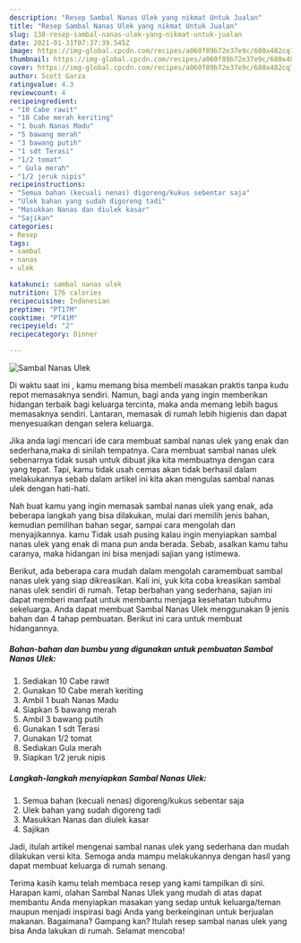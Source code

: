 ```yaml
---
description: "Resep Sambal Nanas Ulek yang nikmat Untuk Jualan"
title: "Resep Sambal Nanas Ulek yang nikmat Untuk Jualan"
slug: 138-resep-sambal-nanas-ulek-yang-nikmat-untuk-jualan
date: 2021-01-31T07:37:39.545Z
image: https://img-global.cpcdn.com/recipes/a060f89b72e37e9c/680x482cq70/sambal-nanas-ulek-foto-resep-utama.jpg
thumbnail: https://img-global.cpcdn.com/recipes/a060f89b72e37e9c/680x482cq70/sambal-nanas-ulek-foto-resep-utama.jpg
cover: https://img-global.cpcdn.com/recipes/a060f89b72e37e9c/680x482cq70/sambal-nanas-ulek-foto-resep-utama.jpg
author: Scott Garza
ratingvalue: 4.3
reviewcount: 4
recipeingredient:
- "10 Cabe rawit"
- "10 Cabe merah keriting"
- "1 buah Nanas Madu"
- "5 bawang merah"
- "3 bawang putih"
- "1 sdt Terasi"
- "1/2 tomat"
- " Gula merah"
- "1/2 jeruk nipis"
recipeinstructions:
- "Semua bahan (kecuali nenas) digoreng/kukus sebentar saja"
- "Ulek bahan yang sudah digoreng tadi"
- "Masukkan Nanas dan diulek kasar"
- "Sajikan"
categories:
- Resep
tags:
- sambal
- nanas
- ulek

katakunci: sambal nanas ulek 
nutrition: 176 calories
recipecuisine: Indonesian
preptime: "PT17M"
cooktime: "PT41M"
recipeyield: "2"
recipecategory: Dinner

---
```



![Sambal Nanas Ulek](https://img-global.cpcdn.com/recipes/a060f89b72e37e9c/680x482cq70/sambal-nanas-ulek-foto-resep-utama.jpg)

Di waktu  saat ini , kamu memang bisa membeli masakan praktis tanpa kudu repot memasaknya sendiri. Namun, bagi anda yang ingin memberikan hidangan terbaik bagi keluarga tercinta, maka anda memang lebih bagus memasaknya sendiri. Lantaran, memasak di rumah lebih higienis dan dapat menyesuaikan dengan selera keluarga.

Jika anda lagi mencari ide cara membuat sambal nanas ulek yang enak dan sederhana,maka di sinilah tempatnya. Cara membuat sambal nanas ulek  sebenarnya tidak susah untuk dibuat jika kita membuatnya dengan cara yang tepat. Tapi, kamu tidak usah cemas akan tidak berhasil dalam melakukannya 
sebab dalam artikel ini kita akan mengulas sambal nanas ulek dengan hati-hati.  



Nah buat kamu yang ingin memasak sambal nanas ulek yang enak, ada beberapa langkah yang bisa dilakukan, mulai dari memilih jenis bahan, kemudian pemilihan bahan segar, sampai cara mengolah dan menyajikannya. kamu Tidak usah pusing kalau ingin menyiapkan sambal nanas ulek yang enak di mana pun anda berada. Sebab, asalkan kamu  tahu caranya, maka hidangan ini bisa menjadi sajian yang istimewa.

Berikut, ada beberapa cara mudah dalam mengolah caramembuat sambal nanas ulek yang siap dikreasikan. Kali ini, yuk kita coba kreasikan sambal nanas ulek sendiri di rumah. Tetap berbahan yang sederhana, sajian ini dapat memberi manfaat untuk membantu menjaga kesehatan tubuhmu sekeluarga. Anda dapat membuat Sambal Nanas Ulek menggunakan 9 jenis bahan dan 4 tahap pembuatan. Berikut ini cara untuk membuat hidangannya.

<!--inarticleads1-->

##### Bahan-bahan dan bumbu yang digunakan untuk pembuatan Sambal Nanas Ulek:

1. Sediakan 10 Cabe rawit
1. Gunakan 10 Cabe merah keriting
1. Ambil 1 buah Nanas Madu
1. Siapkan 5 bawang merah
1. Ambil 3 bawang putih
1. Gunakan 1 sdt Terasi
1. Gunakan 1/2 tomat
1. Sediakan  Gula merah
1. Siapkan 1/2 jeruk nipis




<!--inarticleads2-->

##### Langkah-langkah menyiapkan Sambal Nanas Ulek:

1. Semua bahan (kecuali nenas) digoreng/kukus sebentar saja
1. Ulek bahan yang sudah digoreng tadi
1. Masukkan Nanas dan diulek kasar
1. Sajikan




Jadi, itulah artikel mengenai  sambal nanas ulek  yang sederhana dan mudah dilakukan versi kita. Semoga anda mampu melakukannya dengan hasil yang dapat membuat keluarga di rumah senang. 

Terima kasih kamu telah membaca resep yang kami tampilkan di sini. Harapan kami, olahan  Sambal Nanas Ulek yang mudah di atas dapat membantu Anda menyiapkan masakan yang sedap untuk keluarga/teman maupun menjadi inspirasi bagi Anda yang berkeinginan untuk berjualan makanan. Bagaimana? Gampang kan? Itulah resep sambal nanas ulek yang bisa Anda lakukan di rumah. Selamat mencoba!

